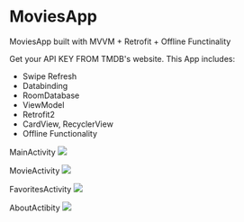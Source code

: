 # MoviesApp
MoviesApp built with MVVM + Retrofit + Offline Functinality

Get your API KEY FROM TMDB's website. 
This App includes:
* Swipe Refresh
* Databinding
* RoomDatabase
* ViewModel
* Retrofit2
* CardView, RecyclerView
* Offline Functionality 

MainActivity
![](images/24852.jpg)

MovieActivity
![](images/24851.jpg)

FavoritesActivity
![](images/24850.jpg)

AboutActibity
![](images/24853.jpg)



